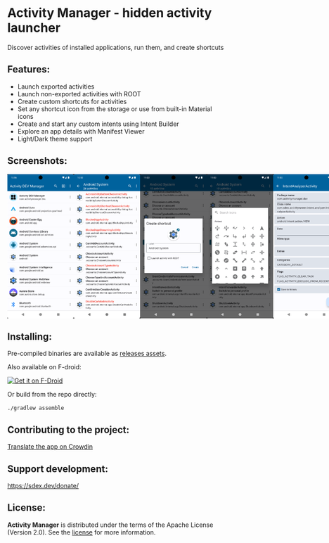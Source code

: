 # Activity Manager - hidden activity launcher

Discover activities of installed applications, run them, and create shortcuts

Features:
----------
* Launch exported activities
* Launch non-exported activities with ROOT
* Create custom shortcuts for activities
* Set any shortcut icon from the storage or use from built-in Material icons
* Create and start any custom intents using Intent Builder
* Explore an app details with Manifest Viewer
* Light/Dark theme support

Screenshots:
----------
<div style="display:flex;">
    <img
        src="https://raw.githubusercontent.com/sdex/ActivityManager/master/docs/graphics/screenshots/Screenshot_20221008_092630.png"
        alt="Screenshot" width="30%" />
    <img
        src="https://raw.githubusercontent.com/sdex/ActivityManager/master/docs/graphics/screenshots/Screenshot_20221008_092755.png"
        alt="Screenshot" width="30%" />
    <img
        src="https://raw.githubusercontent.com/sdex/ActivityManager/master/docs/graphics/screenshots/Screenshot_20221008_092848.png"
        alt="Screenshot" width="30%" />
    <img
        src="https://raw.githubusercontent.com/sdex/ActivityManager/master/docs/graphics/screenshots/Screenshot_20221008_092858.png"
        alt="Screenshot" width="30%" />
    <img
        src="https://raw.githubusercontent.com/sdex/ActivityManager/master/docs/graphics/screenshots/Screenshot_20221008_093012.png"
        alt="Screenshot" width="30%" />
    <img
        src="https://raw.githubusercontent.com/sdex/ActivityManager/master/docs/graphics/screenshots/Screenshot_20221008_093548.png"
        alt="Screenshot" width="30%" />
</div>

Installing:
----------
Pre-compiled binaries are available as [releases assets](https://github.com/sdex/ActivityManager/releases).

Also available on F-droid:
<div style="display:flex;">
    <a href="https://f-droid.org/packages/com.activitymanager/">
        <img alt="Get it on F-Droid" height="80"
            src="docs/graphics/logos/f-droid-badge.png"/>
    </a>
</div>

Or build from the repo directly:
```
./gradlew assemble
```

Contributing to the project:
----------
[Translate the app on Crowdin](https://crowdin.com/project/activity-manager)

Support development:
----------
https://sdex.dev/donate/

License:
----------
**Activity Manager** is distributed under the terms of the Apache License (Version 2.0). See the
[license](LICENSE) for more information.
